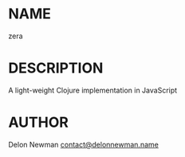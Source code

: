 NAME
====

zera

DESCRIPTION
===========

A light-weight Clojure implementation in JavaScript

AUTHOR
======

Delon Newman <contact@delonnewman.name>
